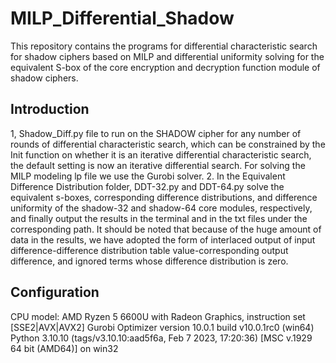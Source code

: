 # MILP_Differential_Shadow
This repository contains the programs for differential characteristic search for shadow ciphers based on MILP and differential uniformity solving for the equivalent S-box of the core encryption and decryption function module of shadow ciphers.

## Introduction
1, Shadow_Diff.py file to run on the SHADOW cipher for any number of rounds of differential characteristic search, which can be constrained by the Init function on whether it is an iterative differential characteristic search, the default setting is now an iterative differential search. 
For solving the MILP modeling lp file we use the Gurobi solver.
2. In the Equivalent Difference Distribution folder, DDT-32.py and DDT-64.py solve the equivalent s-boxes, corresponding difference distributions, and difference uniformity of the shadow-32 and shadow-64 core modules, respectively, and finally output the results in the terminal and in the txt files under the corresponding path. It should be noted that because of the huge amount of data in the results, we have adopted the form of interlaced output of input difference-difference distribution table value-corresponding output difference, and ignored terms whose difference distribution is zero.

## Configuration
CPU model: AMD Ryzen 5 6600U with Radeon Graphics, instruction set [SSE2|AVX|AVX2]
Gurobi Optimizer version 10.0.1 build v10.0.1rc0 (win64)
Python 3.10.10 (tags/v3.10.10:aad5f6a, Feb  7 2023, 17:20:36) [MSC v.1929 64 bit (AMD64)] on win32


